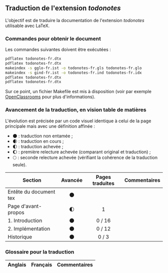 ## Traduction de l'extension *todonotes*

L'objectif est de traduire la documentation de l'extension *todonotes* utilisable avec LaTeX. 


### Commandes pour obtenir le document

Les commandes suivantes doivent être exécutées :

```bash
pdflatex todonotes-fr.dtx
pdflatex todonotes-fr.dtx
makeindex -s gglo-fr.ist -o todonotes-fr.gls todonotes-fr.glo
makeindex -s gind-fr.ist -o todonotes-fr.ind todonotes-fr.idx
pdflatex todonotes-fr.dtx
pdflatex todonotes-fr.dtx
```

Sur ce point, un fichier Makefile est mis à disposition (voir par exemple [OpenClassrooms](https://openclassrooms.com/courses/compilez-sous-gnu-linux#/id/r-1130480) pour plus d'informations).


### Avancement de la traduction, en vision table de matières

L'évolution est précisée par un code visuel identique à celui de la page principale mais avec une définition affinée :

- :new_moon: : traduction non entamée ;
- :waxing_crescent_moon: : traduction en cours ;
- :first_quarter_moon: : traduction achevée ;
- :waxing_gibbous_moon: : première relecture achevée (comparant original et traduction) ; 
- :full_moon: : seconde relecture achevée (vérifiant la cohérence de la traduction seule).

Section                       | Avancée                | Pages traduites | Commentaires 
----------------------------- | :--------------------: | :-------------: | -------------------------
Entête du document tex        | :new_moon:             |                 |
Page d'avant-propos           | :first_quarter_moon:   | 1               | 
1. Introduction               | :new_moon:             | 0 / 16          |
2. Implémentation             | :new_moon:             | 0 / 12          |
Historique                    | :new_moon:             | 0 / 3           |


### Glossaire pour la traduction

Anglais                | Français                                       | Commentaires 
---------------------- | ---------------------------------------------- | -------------------------------
